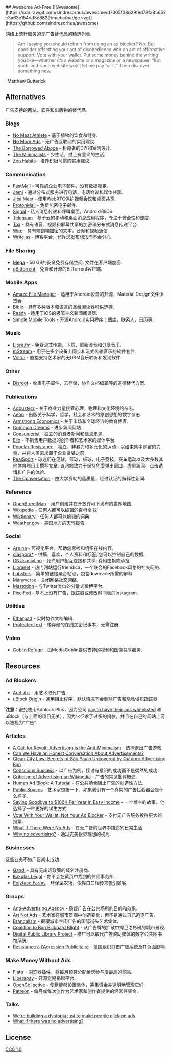 <div class="github-widget" data-repo="johnjago/awesome-ad-free"></div>
## Awesome Ad-Free [![Awesome](https://cdn.rawgit.com/sindresorhus/awesome/d7305f38d29fed78fa85652e3a63e154dd8e8829/media/badge.svg)](https://github.com/sindresorhus/awesome)

网络上流行服务的无广告替代品的精选列表.

> Am I saying you should refrain from using an ad blocker? No. But consider offsetting your act of disobedience with an act of affirmative support. Vote with your wallet. Put some money behind the writing you like—whether it’s a website or a magazine or a newspaper. “But such-and-such website won’t let me pay for it.” Then discover something new.

-Matthew Butterick



## Alternatives

广告支持的网站，软件和出版物的替代品.

### Blogs

- [No Meat Athlete](https://www.nomeatathlete.com/resources/) - 基于植物的饮食和健身.
- [No More Ads](https://nomoreads.org) - 无广告互联网的实用建议.
- [The Borrowed Abode](http://theborrowedabode.com/advertise/) - 租房者的DIY和室内设计.
- [The Minimalists](https://www.theminimalists.com/) - 少生活，过上有意义的生活.
- [Zen Habits](https://zenhabits.net/) - 培养积极习惯的实用建议.

### Communication

- [FastMail](https://www.fastmail.com/) - 可靠的企业电子邮件，没有数据锁定.
- [Jami](https://jami.net/) - 通过分布式服务进行电话，电话会议和媒体共享.
- [Jitsi Meet](https://jitsi.org/jitsi-meet/) - 使用WebRTC保护视频会议和桌面共享.
- [ProtonMail](https://protonmail.com/) - 免费加密电子邮件.
- [Signal](https://www.whispersystems.org/) - 私人消息传递和呼叫桌面，Android和iOS.
- [Telegram](https://telegram.org/) - 基于云的移动和桌面消息应用程序，专注于安全性和速度.
- [Tox](https://tox.chat/) - 具有语音，视频和屏幕共享的加密和分布式消息传递平台.
- [Wire](https://wire.com/en/privacy/) - 具有端到端加密的文本，音频和视频通信.
- [Write.as](https://write.as/principles) - 博客平台，允许您发布想法而不会分心.

### File Sharing

- [Mega](https://mega.nz/)   -  50 GB的安全免费存储空间.  文件在客户端加密.
- [qBittorrent](https://www.qbittorrent.org/) - 免费和开源的BitTorrent客户端.

### Mobile Apps

- [Amaze File Manager](https://github.com/arpitkh96/AmazeFileManager) - 适用于Android设备的开源，Material Design文件浏览器.
- [Bible](https://www.bible.com/) - 具有多种版本和语言的圣经阅读器可供选择.
- [Ready](https://readytheapp.com/) - 适用于iOS的极简主义新闻阅读器.
- [Simple Mobile Tools](https://simplemobiletools.github.io/) - 开源Android实用程序：图库，联系人，日历等.

### Music

- [Libre.fm](https://libre.fm/) - 免费流式传输，下载，重新混音和分享音乐.
- [mStream](http://mstream.io/) - 用于在多个设备上同步和流式传输音乐的软件套件.
- [Voltra](https://voltra.co/) - 直接支持艺术家的无DRM音乐聆听和发现软件.

### Other

- [Disroot](https://disroot.org/) - 收集电子邮件，云存储，协作文档编辑等的道德替代方案.

### Publications

- [Adbusters](https://www.adbusters.org/) - 关于商业力量接管心理，物理和文化环境的杂志.
- [Aeon](https://aeon.co/) - 出版关于科学，哲学，社会和艺术的原创思想的数字杂志.
- [Armstrong Economics](https://www.armstrongeconomics.com/uncategorized/no-advertising/) - 关于市场和全球经济的教育博客.
- [Common Dreams](https://www.commondreams.org/) - 进步新闻网站.
- [Consumerist](https://consumerist.com/) - 独立的消费者新闻和信息来源.
- [Ello](https://ello.co/) - 不销售用户数据的创作者和艺术家的媒体平台.
- [Popular Resistance](https://popularresistance.org/) - 独立，非暴力和多元化的运动，以结束集中财富的力量，并将人类需求置于企业贪婪之前.
- [RealSport](https://realsport101.com/)   - 球迷们在足球，篮球，板球，电子竞技，赛车运动以及大多数其他体育项目上撰写文章.  该网站致力于保持免受弹出窗口，虚假新闻，点击诱饵和广告的体验.
- [The Conversation](https://theconversation.com/) - 由大学资助的高质量，经过认证的解释性新闻.

### Reference

- [OpenStreetMap](https://www.openstreetmap.org) - 用户创建并在开放许可下发布的世界地图.
- [Wikipedia](https://en.wikipedia.org/wiki/Main_Page) - 任何人都可以编辑的百科全书.
- [Wiktionary](https://www.wiktionary.org/) - 任何人都可以编辑的词典.
- [Weather.gov](http://www.weather.gov/) - 美国地方的天气报告.

### Social

- [Are.na](https://www.are.na/) - 可视化平台，帮助您思考和组织在线内容.
- [diaspora*](https://diasp.org/)   - 供稿，喜欢，个人资料和标签;  您可以控制自己的数据.
- [GNUsocial.no](https://gnusocial.no)   - 允许用户相互连接和共享;  费用由捐款承担.
- [Libranet](https://libranet.de/) - 热门网站运行friendica，一个联合的Facebook风格的社交网络.
- [Lobsters](https://lobste.rs/) - 简单的链接聚合站点，包含downvote所需的解释.
- [Manyverse](https://www.manyver.se/) - 关闭网格社交网络.
- [Mastodon](https://mastodon.social) - 与Twitter类似的分散式微博平台.
- [PixelFed](https://pixelfed.social/) - 基本上没有广告，跟踪器或修改时间表的Instagram.

### Utilities

- [Etherpad](https://etherpad.wikimedia.org/) - 实时协作文档编辑.
- [ProtectedText](https://www.protectedtext.com/) - 带存储的在线加密记事本，无需注册.

### Video

- [Goblin Refuge](https://goblinrefuge.com/mediagoblin/) - 由MediaGoblin提供支持的视频和图像共享服务.

## Resources

### Ad Blockers

- [Add-Art](https://add-art.org/) - 用艺术取代广告.
- [uBlock Origin](https://github.com/gorhill/uBlock) - 通用阻止程序，默认情况下会删除广告和隐私侵犯跟踪器.

**注意**：避免使用Adblock Plus，因为公司 [pay to have their ads whitelisted](https://en.wikipedia.org/wiki/Adblock_Plus#Controversy_over_ad_filtering_and_ad_whitelisting) 和uBlock（与上面的项目无关），因为它征求了过多的捐款，并且在自己的网站上可以被视为“广告”.

### Articles

- [A Call for Revolt: Advertising is the Anti-Minimalism](https://zenhabits.net/opt-out/) - 选择退出广告游戏.
- [Can We Have an Honest Conversation About Advertisements?](https://www.theminimalists.com/ads/)
- [Clean City Law: Secrets of São Paulo Uncovered by Outdoor Advertising Ban](https://99percentinvisible.org/article/clean-city-law-secrets-sao-paulo-uncovered-outdoor-advertising-ban/)
- [Conscious Success](https://www.stevepavlina.com/blog/2011/12/conscious-success/) - 以广告为例，探讨有意识的成功而不是偶然的成功.
- [Criticism of Advertising on Wikipedia](https://en.wikipedia.org/wiki/Criticism_of_advertising) - 广告的常见批评概述.
- [Human Ad Block: A Tutorial](https://maxlath.eu/posts/ad-blocker-humain/) - 在公共场合阻止广告的创造性方法.
- [Public Spaces](http://www.perezhiguera.com/publicspaces) - 艺术家想象一下，如果我们有一个真实的广告拦截器会是什么样子.
- [Saying Goodbye to $100K Per Year in Easy Income](https://www.stevepavlina.com/blog/2008/10/dropping-adsense-saying-goodbye-to-100k-per-year-in-easy-income/) - 一个博主的故事，他选择了一种更好的谋生方式.
- [Vote With Your Wallet, Not Your Ad Blocker](http://practicaltypography.com/vote-with-your-wallet.html) - 支付无广告服务投得更大的投票.
- [What If There Were No Ads](https://www.huffingtonpost.com/tom-j-hidvegi/what-if-there-were-no-ads_b_4458530.html) - 在无广告的世界中描述的日常生活.
- [Why no advertising?](https://sivers.org/noads) - 通过完美世界理想的视角.

### Businesses

这些业务不做广告尚未成功.

- [Gandi](https://www.gandi.net/) - 具有无废话政策的域名注册商.
- [Kakulas Legal](https://www.kakulas.com.au/who-we-are/no-advertising/) - 你不会在黄页中找到的律师事务所.
- [Polyface Farms](http://www.polyfacefarms.com/no-advertising/) - 环保型农场，依靠口口相传来吸引顾客.

### Groups

- [Anti-Advertising Agency](https://antiadvertisingagency.com/our-mission/) - 质疑广告在公共场所的目的和效果.
- [Art Not Ads](http://artnotads.org) - 艺术家在城市景观中创造变化，但不是通过自己追逐广告.
- [Brandalism](http://brandalism.ch) - 颠覆城市空间广告的国际街头艺术集体.
- [Coalition to Ban Billboard Blight](http://banbillboardblight.org) - 从广告牌的扩散中捍卫洛杉矶的城市景观.
- [Digital Public Library Project](http://no-ads.ca/) - 推广可以取代广告资助媒体的数字公共图书馆系统.
- [Résistance à l'Agression Publicitaire](https://antipub.org/) - 法国组织打击广告系统及其负面影响.

### Make Money Without Ads

- [Flattr](https://flattr.com/) - 浏览器插件，将每月预算分配给您参与度最高的网站.
- [Liberapay](https://liberapay.com/) - 开源定期捐赠平台.
- [OpenCollective](https://opencollective.com/) - 使组能够设置集体，筹集资金并透明地管理它们.
- [Patreon](https://www.patreon.com/) - 每月或每次创作为艺术家和创作者提供的经常性资金.

### Talks

- [We're building a dystopia just to make people click on ads](https://www.ted.com/talks/zeynep_tufekci_we_re_building_a_dystopia_just_to_make_people_click_on_ads)
- [What if there was no advertising?](https://www.youtube.com/watch?v=01PUSrLCvcM)

## License

[CC0 1.0](https://creativecommons.org/publicdomain/zero/1.0/)
